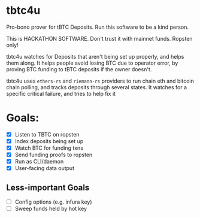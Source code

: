 # tbtc4u

Pro-bono prover for tBTC Deposits. Run this software to be a kind person.

This is HACKATHON SOFTWARE. Don't trust it with mainnet funds. Ropsten only!

tbtc4u watches for Deposits that aren't being set up properly, and helps them
along. It helps people avoid losing BTC due to operator error, by proving BTC
funding to tBTC deposits if the owner doesn't.

tbtc4u uses `ethers-rs` and `riemann-rs` providers to run chain eth and bitcoin
chain polling, and tracks deposits through several states. It watches for a
specific critical failure, and tries to help fix it

# Goals:

- [x] Listen to TBTC on ropsten
- [x] Index deposits being set up
- [x] Watch BTC for funding txns
- [x] Send funding proofs to ropsten
- [x] Run as CLI/daemon
- [x] User-facing data output

## Less-important Goals

- [ ] Config options (e.g. infura key)
- [ ] Sweep funds held by hot key
